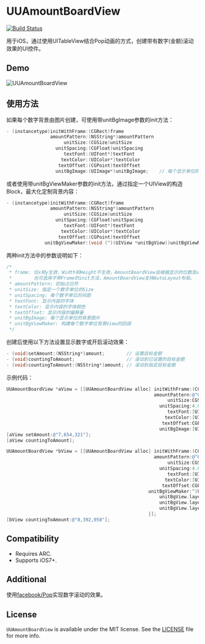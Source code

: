 # UUAmountBoardView
[![Build Status](https://travis-ci.org/iceyouyou/UUAmountBoardView.svg?branch=master)](https://travis-ci.org/iceyouyou/UUAmountBoardView)

用于iOS，通过使用UITableView结合Pop动画的方式，创建带有数字(金额)滚动效果的UI控件。

## Demo
![UUAmountBoardView](https://raw.githubusercontent.com/iceyouyou/UUAmountBoardView/master/extra/demo.gif)

## 使用方法
如果每个数字背景由图片创建，可使用带unitBgImage参数的init方法：
```objective-c
- (instancetype)initWithFrame:(CGRect)frame
                amountPattern:(NSString*)amountPattern
                     unitSize:(CGSize)unitSize
                  unitSpacing:(CGFloat)unitSpacing
                     textFont:(UIFont*)textFont
                    textColor:(UIColor*)textColor
                   textOffset:(CGPoint)textOffset
                  unitBgImage:(UIImage*)unitBgImage;	// 每个显示单位的背景图片
```
或者使用带unitBgViewMaker参数的init方法，通过指定一个UIView的构造Block，最大化定制背景内容：
```objective-c
- (instancetype)initWithFrame:(CGRect)frame
                amountPattern:(NSString*)amountPattern
                     unitSize:(CGSize)unitSize
                  unitSpacing:(CGFloat)unitSpacing
                     textFont:(UIFont*)textFont
                    textColor:(UIColor*)textColor
                   textOffset:(CGPoint)textOffset
              unitBgViewMaker:(void (^)(UIView *unitBgView))unitBgViewMaker;	// 构建每个数字单位背景View的回调
```
两种init方法中的参数说明如下：
```objective-c
/* 
 * frame: 仅x和y生效，Width和Height不生效，AmountBoardView会根据显示的位数及unitSize自动计算自身的宽高
 *        也可选用不带Frame的init方法，AmountBoardView支持AutoLayout布局。
 * amountPattern: 初始占位符
 * unitSize: 指定一个数字单位的Size
 * unitSpacing: 每个数字单位的间距
 * textFont: 显示内容的字体
 * textColor: 显示内容的字体颜色
 * textOffset: 显示内容的偏移量
 * unitBgImage: 每个显示单位的背景图片
 * unitBgViewMaker: 构建每个数字单位背景View的回调
 */
```
创建后使用以下方法设置显示数字或开启滚动效果：
```objective-c
- (void)setAmount:(NSString*)amount;        // 设置目标金额
- (void)countingToAmount;                   // 滚动到已设置的目标金额
- (void)countingToAmount:(NSString*)amount; // 滚动到指定目标金额
```
示例代码：
```objective-c
UUAmountBoardView *aView = [[UUAmountBoardView alloc] initWithFrame:(CGRectMake(20.0f, 80.0f, 0.0f, 0.0f))
                                                      amountPattern:@"000,000"
                                                           unitSize:CGSizeMake(20.0f, 25.0f)
                                                        unitSpacing:4.0f
                                                           textFont:[UIFont systemFontOfSize:20.0f]
                                                          textColor:[UIColor blackColor]
                                                         textOffset:CGPointZero
                                                        unitBgImage:[UIImage imageNamed:@"unitBgImage"]];
[aView setAmount:@"7,654,321"];
[aView countingToAmount];

UUAmountBoardView *bView = [[UUAmountBoardView alloc] initWithFrame:(CGRectMake(20.0f, 125.0f, 0.0f, 0.0f))
                                                      amountPattern:@"000,000"
                                                           unitSize:CGSizeMake(20.0f, 25.0f)
                                                        unitSpacing:4.0f
                                                           textFont:[UIFont systemFontOfSize:20.0f]
                                                          textColor:[UIColor blackColor]
                                                         textOffset:CGPointZero
                                                    unitBgViewMaker:^(UIView *unitBgView) {
                                                        unitBgView.layer.borderWidth = 0.5f;
                                                        unitBgView.layer.borderColor = [UIColor redColor].CGColor;
                                                        unitBgView.layer.cornerRadius = 4.0f;
                                                    }];
[bView countingToAmount:@"8,392,058"];
```

## Compatibility
- Requires ARC.
- Supports iOS7+.

## Additional
使用[facebook/Pop](https://github.com/facebook/pop)实现数字滚动的效果。

## License
`UUAmountBoardView` is available under the MIT license. See the [LICENSE](LICENSE) file for more info.